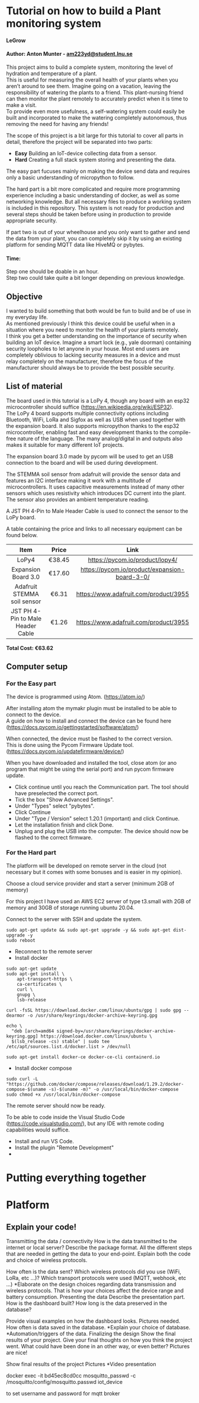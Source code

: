 # Tutorial on how to build a Plant monitoring system

#### LeGrow
#### Author: Anton Munter - am223yd@student.lnu.se

This project aims to build a complete system, monitoring the level of hydration and temperature of a plant.
<br>This is useful for measuring the overall health of your plants when you aren’t around to see them. Imagine going on a vacation, leaving the responsibility of watering the plants to a friend. This plant-nursing friend can then monitor the plant remotely to accurately predict when it is time to make a visit. 
<br>To provide even more usefulness, a self-watering system could easily be built and incorporated to make the watering completely autonomous, thus removing the need for having any friends!


The scope of this project is a bit large for this tutorial to cover all parts in detail, therefore the project will be separated into two parts:
* **Easy** Building an IoT-device collecting data from a sensor.
* **Hard** Creating a full stack system storing and presenting the data.

The easy part fucuses mainly on making the device send data and requires only a basic understanding of micropython to follow. 

The hard part is a bit more complicated and require more programming experience including a basic understanding of docker, as well as some networking knowledge. But all necessary files to produce a working system is included in this repository. This system is not ready for production and several steps should be taken before using in production to provide appropriate security.


If part two is out of your wheelhouse and you only want to gather and send the data from your plant, you can completely skip it by using an existing platform for sending MQTT data like HiveMQ or pybytes.


#### Time:
Step one should be doable in an hour.
<br>Step two could take quite a bit longer depending on previous knowledge.


## Objective
I wanted to build something that both would be fun to build and be of use in my everyday life. 
<br> As mentioned previously I think this device could be useful when in a situation where you need to monitor the health of your plants remotely.
<br> I think you get a better understanding on the importance of security when building an IoT device.  Imagine a smart lock (e.g., yale doorman) containing security loopholes to let anyone in your house. Most end users are completely oblivious to lacking security measures in a device and must relay completely on the manufacturer, therefore the focus of the manufacturer should always be to provide the best possible security.

## List of material

The board used in this tutorial is a LoPy 4, though any board with an esp32 microcontroller should suffice (https://en.wikipedia.org/wiki/ESP32).
<br>The LoPy 4 board supports multiple connectivity options including Bluetooth, WiFi, LoRa and Sigfox as well as USB when used together with the expansion board. It also supports micropython thanks to the esp32 microcontroller, enabling fast and easy development thanks to the compile-free nature of the language. The many analog/digital in and outputs also makes it suitable for many different IoT projects.

The expansion board 3.0 made by pycom will be used to get an USB connection to the board and will be used during development.

The STEMMA soil sensor from adafruit will provide the sensor data and features an I2C interface making it work with a multitude of microcontrollers. It uses capacitive measurements instead of many other sensors which uses resistivity which introduces DC current into the plant. The sensor also provides an ambient temperature reading.

A JST PH 4-Pin to Male Header Cable is used to connect the sensor to the LoPy board.

A table containing the price and links to all necessary equipment can be found below.

|             Item                           |  Price |                                         Link                                        |
|:------------------------------------------:|:------:|:-----------------------------------------------------------------------------------:|
|            LoPy4                           | €38.45 | https://pycom.io/product/lopy4/                                                     |
|     Expansion Board 3.0                    | €17.60 | https://pycom.io/product/expansion-board-3-0/                                       |
| Adafruit STEMMA soil sensor                | €6.31  | https://www.adafruit.com/product/3955                                               |
|      JST PH 4-Pin to Male Header Cable     |  €1.26 | https://www.adafruit.com/product/3955                                               |

<b>Total Cost: €63.62</b>  


## Computer setup
### For the __Easy__ part

The device is programmed using Atom. (https://atom.io/) 

After installing atom the mymakr plugin must be installed to be able to connect to the device.
<br>A guide on how to install and connect the device can be found here (https://docs.pycom.io/gettingstarted/software/atom/)

When connected, the device must be flashed to the correct version.
<br>This is done using the Pycom Firmware Update tool. (https://docs.pycom.io/updatefirmware/device/)

When you have downloaded and installed the tool, close atom (or ano program that might be using the serial port) and run pycom firmware update.
* Click continue until you reach the Communication part.
The tool should have preselected the correct port.
* Tick the box "Show Advanced Settings".
* Under "Types" select "pybytes".
* Click Continue
* Under "Type / Version" select 1.20.1 (important) and click Continue.
* Let the installation finish and click Done.
* Unplug and plug the USB into the computer.
The device should now be flashed to the correct firmware.

### For the __Hard__ part

The platform will be developed on remote server in the cloud (not necessary but it comes with some bonuses and is easier in my opinion).

Choose a cloud service provider and start a server (minimum 2GB of memory)

For this project I have used an AWS EC2 server of type t3.small with 2GB of memory and 30GB of storage running ubuntu 20.04.

Connect to the server with SSH and update the system.
```shell=
sudo apt-get update && sudo apt-get upgrade -y && sudo apt-get dist-upgrade -y
sudo reboot
````

* Reconnect to the remote server
* Install docker
```shell=
sudo apt-get update
sudo apt-get install \
    apt-transport-https \
    ca-certificates \
    curl \
    gnupg \
    lsb-release

curl -fsSL https://download.docker.com/linux/ubuntu/gpg | sudo gpg --dearmor -o /usr/share/keyrings/docker-archive-keyring.gpg

echo \
  "deb [arch=amd64 signed-by=/usr/share/keyrings/docker-archive-keyring.gpg] https://download.docker.com/linux/ubuntu \
  $(lsb_release -cs) stable" | sudo tee /etc/apt/sources.list.d/docker.list > /dev/null
  
sudo apt-get install docker-ce docker-ce-cli containerd.io
```

* Install docker compose
````shell=
sudo curl -L "https://github.com/docker/compose/releases/download/1.29.2/docker-compose-$(uname -s)-$(uname -m)" -o /usr/local/bin/docker-compose
sudo chmod +x /usr/local/bin/docker-compose
````

The remote server should now be ready.

To be able to code inside the  Visual Studio Code  (https://code.visualstudio.com/), but any IDE with remote coding capabilities would suffice.

* Install and run VS Code.
* Install the plugin "Remote Development"
* 


# Putting everything together

# Platform


## Explain your code!
Transmitting the data / connectivity
How is the data transmitted to the internet or local server? Describe the package format. All the different steps that are needed in getting the data to your end-point. Explain both the code and choice of wireless protocols.

How often is the data sent?
Which wireless protocols did you use (WiFi, LoRa, etc …)?
Which transport protocols were used (MQTT, webhook, etc …)
*Elaborate on the design choices regarding data transmission and wireless protocols. That is how your choices affect the device range and battery consumption.
Presenting the data
Describe the presentation part. How is the dashboard built? How long is the data preserved in the database?

Provide visual examples on how the dashboard looks. Pictures needed.
How often is data saved in the database.
*Explain your choice of database.
*Automation/triggers of the data.
Finalizing the design
Show the final results of your project. Give your final thoughts on how you think the project went. What could have been done in an other way, or even better? Pictures are nice!

Show final results of the project
Pictures
*Video presentation




docker exec -it bd45ec8cd0cc mosquitto_passwd -c /mosquitto/config/mosquitto.passwd iot_device

to set username and password for mqtt broker
